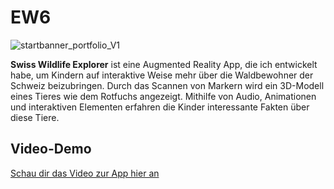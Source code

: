 # EW6
![startbanner_portfolio_V1](https://github.com/user-attachments/assets/829d8fb6-bac6-4ee0-9f2d-afb5a3f02594)

**Swiss Wildlife Explorer** ist eine Augmented Reality App, die ich entwickelt habe, um Kindern auf interaktive Weise mehr über die Waldbewohner der Schweiz beizubringen. Durch das Scannen von Markern wird ein 3D-Modell eines Tieres wie dem Rotfuchs angezeigt. Mithilfe von Audio, Animationen und interaktiven Elementen erfahren die Kinder interessante Fakten über diese Tiere.

## Video-Demo

[Schau dir das Video zur App hier an](https://youtu.be/5kyZvRqe0oo)

